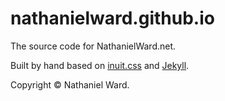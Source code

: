 # nathanielward.github.io

The source code for NathanielWard.net.

Built by hand based on [inuit.css][1] and [Jekyll][2].

Copyright &copy; Nathaniel Ward.


[1]: https://github.com/inuitcss
[2]: https://github.com/barryclark/jekyll-now
